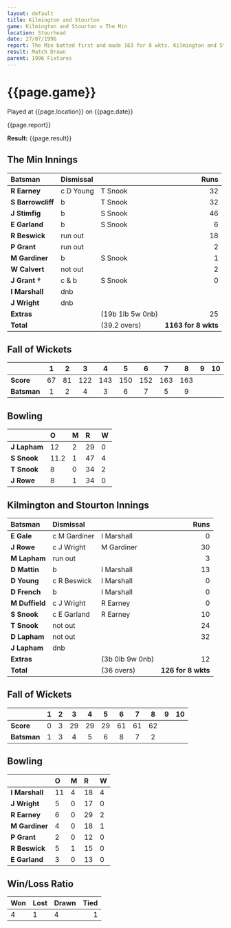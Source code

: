 ```yaml
---
layout: default
title: Kilmington and Stourton
game: Kilmington and Stourton v The Min
location: Stourhead
date: 27/07/1996
report: The Min batted first and made 163 for 8 wkts. Kilmington and Stourton replied with 126 for 8 wkts
result: Match Drawn
parent: 1996 Fixtures
---
```


# {{page.game}}

Played at {{page.location}} on {{page.date}}

{{page.report}}

**Result:** {{page.result}}

## The Min Innings

| Batsman | Dismissal |  | Runs |
|:---|:---|---|---:|
| **R Earney** | c D Young | T Snook | 32 |
| **S Barrowcliff** | b | T Snook | 32 |
| **J Stimfig** | b | S Snook | 46 |
| **E Garland** | b | S Snook | 6 |
| **R Beswick** | run out |  | 18 |
| **P Grant** | run out |  | 2 |
| **M Gardiner** | b | S Snook | 1 |
| **W Calvert** | not out |  | 2 |
| **J Grant &#8224;** | c & b | S Snook | 0 |
| **I Marshall** | dnb |  |  |
| **J Wright** | dnb |  |  |
| **Extras** | | (19b 1lb 5w 0nb) | 25 |
| **Total** | | (39.2 overs) | **1163 for 8 wkts** |

## Fall of Wickets

| | 1 | 2 | 3 | 4 | 5 | 6 | 7 | 8 | 9 | 10 |
|---|:---:|:---:|:---:|:---:|:---:|:---:|:---:|:---:|:---:|:---:|
| **Score** | 67 | 81 | 122 | 143 | 150 | 152 | 163 | 163 |  |  |
| **Batsman** | 1 | 2 | 4 | 3 | 6 | 7 | 5 | 9 |  |  |

## Bowling

| | O | M | R | W |
|---|:---|:---|:---|:---|
| **J Lapham** | 12 | 2 | 29 | 0 |
| **S Snook** | 11.2 | 1 | 47 | 4 |
| **T Snook** | 8 | 0 | 34 | 2 |
| **J Rowe** | 8 | 1 | 34 | 0 |

## Kilmington and Stourton Innings

| Batsman | Dismissal |  | Runs |
|:---|:---|---|---:|
| **E Gale** | c M Gardiner | I Marshall | 0 |
| **J Rowe** | c J Wright | M Gardiner | 30 |
| **M Lapham** | run out |  | 3 |
| **D Mattin** | b | I Marshall | 13 |
| **D Young** | c R Beswick | I Marshall | 0 |
| **D French** | b | I Marshall | 0 |
| **M Duffield** | c J Wright | R Earney | 0 |
| **S Snook** | c E Garland | R Earney  | 10 |
| **T Snook** | not out |  | 24 |
| **D Lapham** | not out |  | 32 |
| **J Lapham** | dnb |  |  |
| **Extras** | | (3b 0lb 9w 0nb) | 12 |
| **Total** | | (36 overs) | **126 for 8 wkts** |

## Fall of Wickets

| | 1 | 2 | 3 | 4 | 5 | 6 | 7 | 8 | 9 | 10 |
|---|:---:|:---:|:---:|:---:|:---:|:---:|:---:|:---:|:---:|:---:|
| **Score** | 0 | 3 | 29 | 29 | 29 |  61 | 61 | 62 |  |  |
| **Batsman** | 1 | 3 | 4 | 5 | 6 | 8 | 7 | 2 |  |  |

## Bowling

| | O | M | R | W |
|---|:---|:---|:---|:---|
| **I Marshall** | 11 | 4 | 18 | 4 |
| **J Wright** | 5 | 0 | 17 | 0 |
| **R Earney** | 6 | 0 | 29 | 2 |
| **M Gardiner** | 4 | 0 | 18 | 1 |
| **P Grant** | 2 | 0 | 12 | 0 |
| **R Beswick** | 5 | 1 | 15 | 0 |
| **E Garland** | 3 | 0 | 13 | 0 |

## Win/Loss Ratio

| Won | Lost | Drawn | Tied |
|:---|:---|:---|---:|
| 4 | 1 | 4 | 1 |